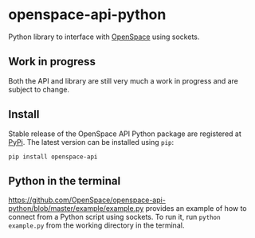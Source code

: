 # openspace-api-python
Python library to interface with [OpenSpace](https://github.com/OpenSpace/OpenSpace) using sockets.

## Work in progress
Both the API and library are still very much a work in progress and are subject to change.

## Install
Stable release of the OpenSpace API Python package are registered at [PyPi](https://pypi.org/project/openspace-api/). The latest version can be installed using `pip`:

`pip install openspace-api` 

## Python in the terminal
https://github.com/OpenSpace/openspace-api-python/blob/master/example/example.py provides an example of how to connect from a Python script using sockets. To run it, run `python example.py` from the working directory in the terminal. 
